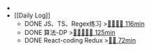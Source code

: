 -
- [[Daily Log]]
	- DONE JS、TS、Regex练习 >[🍅🍅🍅🍅 116min](#agenda-pomo://?t=f-1689677282331-1500%2Cf-1689679077889-1500%2Cf-1689681138710-1500%2Cf-1689684334323-1500%2Cp-1689687224141-947)
	- DONE 算法-DP >[🍅🍅🍅🍅🍅 125min](#agenda-pomo://?t=f-1689654652868-1500%2Cf-1689656512547-1500%2Cf-1689660603526-1500%2Cf-1689663978991-1500%2Cf-1689669396195-1500)
	- DONE React-coding Redux >[🍅🍅 72min](#agenda-pomo://?t=f-1689691340881-1500%2Cf-1689693548670-1500%2Cp-1689695108366-1288)